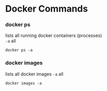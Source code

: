 # Docker Commands


### docker ps
lists all running docker containers (processes)  
`-a` all
```
docker ps -a
```

### docker images
lists all docker images
`-a` all
```
docker images -a
```
